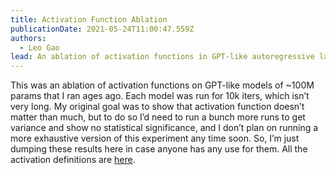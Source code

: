 ```yaml
---
title: Activation Function Ablation
publicationDate: 2021-05-24T11:00:47.559Z
authors:
  - Leo Gao
lead: An ablation of activation functions in GPT-like autoregressive language models.
---
```

This was an ablation of activation functions on GPT-like models of ~100M params that I ran ages ago. Each model was run for 10k iters, which isn’t very long. My original goal was to show that activation function doesn’t matter than much, but to do so I’d need to run a bunch more runs to get variance and show no statistical significance, and I don’t plan on running a more exhaustive version of this experiment any time soon. So, I’m just dumping these results here in case anyone has any use for them. All the activation definitions are [here](https://github.com/EleutherAI/gpt-neo/blob/master/models/activations.py#L44).
